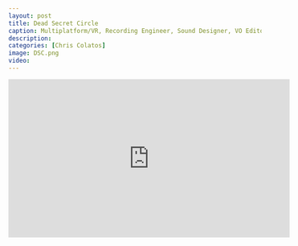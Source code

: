 ```yaml
---
layout: post
title: Dead Secret Circle
caption: Multiplatform/VR, Recording Engineer, Sound Designer, VO Editor, Dialog Processing / Mastering
description: 
categories: [Chris Colatos]
image: DSC.png
video:
---
```

<iframe width="560" height="315" src="https://www.youtube.com/embed/o84jhkMv3EQ" title="YouTube video player" frameborder="0" allow="accelerometer; autoplay; clipboard-write; encrypted-media; gyroscope; picture-in-picture" allowfullscreen></iframe>
